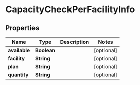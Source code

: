 
# CapacityCheckPerFacilityInfo

## Properties
Name | Type | Description | Notes
------------ | ------------- | ------------- | -------------
**available** | **Boolean** |  |  [optional]
**facility** | **String** |  |  [optional]
**plan** | **String** |  |  [optional]
**quantity** | **String** |  |  [optional]



